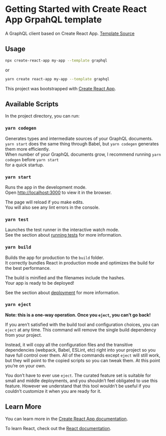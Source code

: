 # Getting Started with Create React App GrpahQL template

A GraphQL client based on Create React App. [Template Source](https://github.com/piglovesyou/cra-template-graphql)

## Usage

```bash
npx create-react-app my-app --template graphql
```

or

```bash
yarn create react-app my-app --template graphql
```

This project was bootstrapped with [Create React App](https://github.com/facebook/create-react-app).

## Available Scripts

In the project directory, you can run:

### `yarn codegen`

Generates types and intermediate sources of your GraphQL documents.\
`yarn start` does the same thing through Babel, but `yarn codegen` generates them more efficiently.\
When number of your GraphQL documents grow, I recommend running `yarn codegen` before `yarn start` \
for a quick startup.

### `yarn start`

Runs the app in the development mode.\
Open [http://localhost:3000](http://localhost:3000) to view it in the browser.

The page will reload if you make edits.\
You will also see any lint errors in the console.

### `yarn test`

Launches the test runner in the interactive watch mode.\
See the section about [running tests](https://facebook.github.io/create-react-app/docs/running-tests) for more information.

### `yarn build`

Builds the app for production to the `build` folder.\
It correctly bundles React in production mode and optimizes the build for the best performance.

The build is minified and the filenames include the hashes.\
Your app is ready to be deployed!

See the section about [deployment](https://facebook.github.io/create-react-app/docs/deployment) for more information.

### `yarn eject`

**Note: this is a one-way operation. Once you `eject`, you can’t go back!**

If you aren’t satisfied with the build tool and configuration choices, you can `eject` at any time. This command will remove the single build dependency from your project.

Instead, it will copy all the configuration files and the transitive dependencies (webpack, Babel, ESLint, etc) right into your project so you have full control over them. All of the commands except `eject` will still work, but they will point to the copied scripts so you can tweak them. At this point you’re on your own.

You don’t have to ever use `eject`. The curated feature set is suitable for small and middle deployments, and you shouldn’t feel obligated to use this feature. However we understand that this tool wouldn’t be useful if you couldn’t customize it when you are ready for it.

## Learn More

You can learn more in the [Create React App documentation](https://facebook.github.io/create-react-app/docs/getting-started).

To learn React, check out the [React documentation](https://reactjs.org/).
